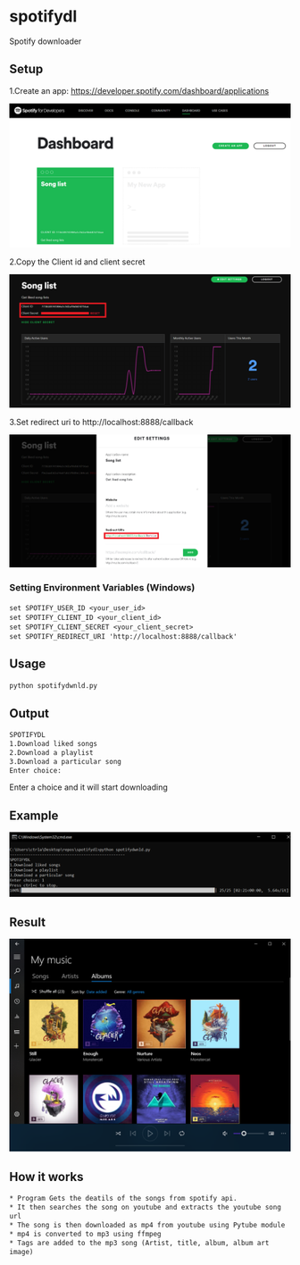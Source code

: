 # spotifydl
Spotify downloader

## Setup
1.Create an app: https://developer.spotify.com/dashboard/applications

![](imgs/setup.png)

2.Copy the Client id and client secret

![](imgs/copy.png)

3.Set redirect uri to http://localhost:8888/callback

![](imgs/redirecturi.png)

### Setting Environment Variables (Windows)
`set SPOTIFY_USER_ID <your_user_id>`  
`set SPOTIFY_CLIENT_ID <your_client_id>`  
`set SPOTIFY_CLIENT_SECRET <your_client_secret>`  
`set SPOTIFY_REDIRECT_URI 'http://localhost:8888/callback'`  

## Usage

`python spotifydwnld.py`


## Output
```
SPOTIFYDL  
1.Download liked songs  
2.Download a playlist  
3.Download a particular song  
Enter choice:   
```

Enter a choice and it will start downloading

## Example

![](imgs/output.png)

## Result

![](imgs/songs.png)

## How it works

```
* Program Gets the deatils of the songs from spotify api.  
* It then searches the song on youtube and extracts the youtube song url  
* The song is then downloaded as mp4 from youtube using Pytube module
* mp4 is converted to mp3 using ffmpeg  
* Tags are added to the mp3 song (Artist, title, album, album art image)  
```
